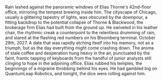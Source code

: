 Rain lashed against the panoramic windows of Elias Thorne's 42nd-floor office, mirroring the tempest brewing inside him.  The cityscape of Chicago, usually a glittering tapestry of lights, was obscured by the downpour, a fitting backdrop to the potential collapse of Thorne & Blackwood, the brokerage firm Elias had built from the ground up.  He swiveled in his leather chair, the rhythmic creak a counterpoint to the relentless drumming of rain, and stared at the flashing red numbers on his Bloomberg terminal.  October 29th, 2027.  A date that was rapidly etching itself into his memory, not as a triumph, but as the day everything might come crashing down. The aroma of stale coffee and desperation hung heavy in the air, punctuated by the faint, frantic tapping of keyboards from the handful of junior analysts still clinging to hope in the adjoining office.  Elias rubbed his temples, the beginnings of a migraine throbbing behind his eyes.  He had gambled big on QuantumLeap Robotics, and tonight, the dice were rolling against him.
